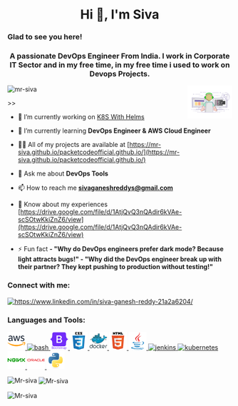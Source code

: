 <h1 align="center">Hi 👋, I'm Siva</h1>

### Glad to see you here! 

<h3 align="center">A passionate DevOps Engineer From India. I work in Corporate IT Sector and in my free time, in my free time i used to work on Devops Projects.</h3>
<img align="right" alt="Coding" width="100" src="https://raw.githubusercontent.com/devSouvik/devSouvik/master/gif3.gif">
<p align="left"> <img src="https://komarev.com/ghpvc/?username=mr-siva&label=Profile%20views&color=0e75b6&style=flat" alt="mr-siva" /> </p>>>

- 🔭 I’m currently working on [K8S With Helms](https://github.com/Mr-siva/k8s-helm-aws-eks-terraform-githuactions)

- 🌱 I’m currently learning **DevOps Engineer & AWS Cloud Engineer**

- 👨‍💻 All of my projects are available at [https://mr-siva.github.io/packetcodeofficial.github.io/](https://mr-siva.github.io/packetcodeofficial.github.io/)

- 💬 Ask me about **DevOps Tools**

- 📫 How to reach me **sivaganeshreddys@gmail.com**

- 📄 Know about my experiences [https://drive.google.com/file/d/1AtjQvQ3nQAdir6kVAe-scSOtwKkiZnZ6/view](https://drive.google.com/file/d/1AtjQvQ3nQAdir6kVAe-scSOtwKkiZnZ6/view)

- ⚡ Fun fact **- "Why do DevOps engineers prefer dark mode? Because light attracts bugs!" - "Why did the DevOps engineer break up with their partner? They kept pushing to production without testing!"**

<h3 align="left">Connect with me:</h3>
<p align="left">
<a href="https://www.linkedin.com/in/siva-ganesh-reddy-21a2a6204/" target="blank"><img align="center" src="https://raw.githubusercontent.com/rahuldkjain/github-profile-readme-generator/master/src/images/icons/Social/linked-in-alt.svg" alt="https://www.linkedin.com/in/siva-ganesh-reddy-21a2a6204/" height="30" width="40" /></a>
</p>

<h3 align="left">Languages and Tools:</h3>
<p align="left"> <a href="https://aws.amazon.com" target="_blank" rel="noreferrer"> <img src="https://raw.githubusercontent.com/devicons/devicon/master/icons/amazonwebservices/amazonwebservices-original-wordmark.svg" alt="aws" width="40" height="40"/> </a> <a href="https://www.gnu.org/software/bash/" target="_blank" rel="noreferrer"> <img src="https://www.vectorlogo.zone/logos/gnu_bash/gnu_bash-icon.svg" alt="bash" width="40" height="40"/> </a> <a href="https://getbootstrap.com" target="_blank" rel="noreferrer"> <img src="https://raw.githubusercontent.com/devicons/devicon/master/icons/bootstrap/bootstrap-plain-wordmark.svg" alt="bootstrap" width="40" height="40"/> </a> <a href="https://www.w3schools.com/css/" target="_blank" rel="noreferrer"> <img src="https://raw.githubusercontent.com/devicons/devicon/master/icons/css3/css3-original-wordmark.svg" alt="css3" width="40" height="40"/> </a> <a href="https://www.docker.com/" target="_blank" rel="noreferrer"> <img src="https://raw.githubusercontent.com/devicons/devicon/master/icons/docker/docker-original-wordmark.svg" alt="docker" width="40" height="40"/> </a> <a href="https://www.w3.org/html/" target="_blank" rel="noreferrer"> <img src="https://raw.githubusercontent.com/devicons/devicon/master/icons/html5/html5-original-wordmark.svg" alt="html5" width="40" height="40"/> </a> <a href="https://www.java.com" target="_blank" rel="noreferrer"> <img src="https://raw.githubusercontent.com/devicons/devicon/master/icons/java/java-original.svg" alt="java" width="40" height="40"/> </a> <a href="https://www.jenkins.io" target="_blank" rel="noreferrer"> <img src="https://www.vectorlogo.zone/logos/jenkins/jenkins-icon.svg" alt="jenkins" width="40" height="40"/> </a> <a href="https://kubernetes.io" target="_blank" rel="noreferrer"> <img src="https://www.vectorlogo.zone/logos/kubernetes/kubernetes-icon.svg" alt="kubernetes" width="40" height="40"/> </a> <a href="https://www.nginx.com" target="_blank" rel="noreferrer"> <img src="https://raw.githubusercontent.com/devicons/devicon/master/icons/nginx/nginx-original.svg" alt="nginx" width="40" height="40"/> </a> <a href="https://www.oracle.com/" target="_blank" rel="noreferrer"> <img src="https://raw.githubusercontent.com/devicons/devicon/master/icons/oracle/oracle-original.svg" alt="oracle" width="40" height="40"/> </a> <a href="https://www.python.org" target="_blank" rel="noreferrer"> <img src="https://raw.githubusercontent.com/devicons/devicon/master/icons/python/python-original.svg" alt="python" width="40" height="40"/> </a> </p>




<p><img align="left" src="https://github-readme-stats.vercel.app/api/top-langs?username=Mr-siva&show_icons=true&locale=en&layout=compact&theme=tokyonight" alt="Mr-siva" /></p>

<p>&nbsp;<img align="center" src="https://github-readme-stats.vercel.app/api?username=Mr-siva&show_icons=true&locale=en&theme=tokyonight" alt="Mr-siva" /></p>

<p><img align="center" src="https://github-readme-streak-stats.herokuapp.com/?user=Mr-siva&theme=tokyonight" alt="Mr-siva" /></p>
